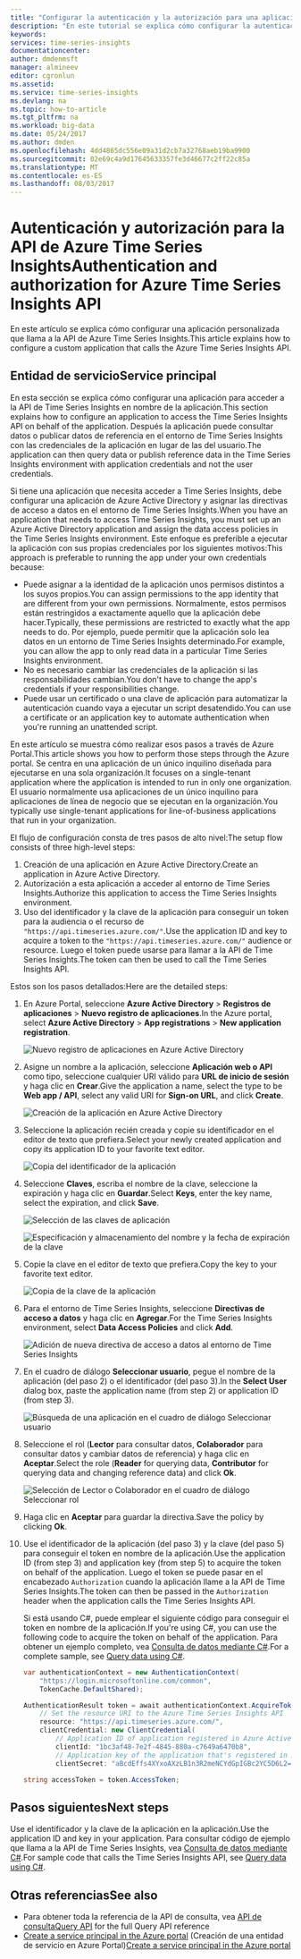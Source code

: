 ```yaml
---
title: "Configurar la autenticación y la autorización para una aplicación personalizada que llama a la API de Azure Time Series Insights | Microsoft Docs"
description: "En este tutorial se explica cómo configurar la autenticación y la autorización para una aplicación personalizada que llama a la API de Azure Time Series Insights"
keywords: 
services: time-series-insights
documentationcenter: 
author: dmdenmsft
manager: almineev
editor: cgronlun
ms.assetid: 
ms.service: time-series-insights
ms.devlang: na
ms.topic: how-to-article
ms.tgt_pltfrm: na
ms.workload: big-data
ms.date: 05/24/2017
ms.author: dmden
ms.openlocfilehash: 4dd4865dc556e09a31d2cb7a32768aeb19ba9900
ms.sourcegitcommit: 02e69c4a9d17645633357fe3d46677c2ff22c85a
ms.translationtype: MT
ms.contentlocale: es-ES
ms.lasthandoff: 08/03/2017
---
```

# <a name="authentication-and-authorization-for-azure-time-series-insights-api"></a><span data-ttu-id="40e84-103">Autenticación y autorización para la API de Azure Time Series Insights</span><span class="sxs-lookup"><span data-stu-id="40e84-103">Authentication and authorization for Azure Time Series Insights API</span></span>

<span data-ttu-id="40e84-104">En este artículo se explica cómo configurar una aplicación personalizada que llama a la API de Azure Time Series Insights.</span><span class="sxs-lookup"><span data-stu-id="40e84-104">This article explains how to configure a custom application that calls the Azure Time Series Insights API.</span></span>

## <a name="service-principal"></a><span data-ttu-id="40e84-105">Entidad de servicio</span><span class="sxs-lookup"><span data-stu-id="40e84-105">Service principal</span></span>

<span data-ttu-id="40e84-106">En esta sección se explica cómo configurar una aplicación para acceder a la API de Time Series Insights en nombre de la aplicación.</span><span class="sxs-lookup"><span data-stu-id="40e84-106">This section explains how to configure an application to access the Time Series Insights API on behalf of the application.</span></span> <span data-ttu-id="40e84-107">Después la aplicación puede consultar datos o publicar datos de referencia en el entorno de Time Series Insights con las credenciales de la aplicación en lugar de las del usuario.</span><span class="sxs-lookup"><span data-stu-id="40e84-107">The application can then query data or publish reference data in the Time Series Insights environment with application credentials and not the user credentials.</span></span>

<span data-ttu-id="40e84-108">Si tiene una aplicación que necesita acceder a Time Series Insights, debe configurar una aplicación de Azure Active Directory y asignar las directivas de acceso a datos en el entorno de Time Series Insights.</span><span class="sxs-lookup"><span data-stu-id="40e84-108">When you have an application that needs to access Time Series Insights, you must set up an Azure Active Directory application and assign the data access policies in the Time Series Insights environment.</span></span> <span data-ttu-id="40e84-109">Este enfoque es preferible a ejecutar la aplicación con sus propias credenciales por los siguientes motivos:</span><span class="sxs-lookup"><span data-stu-id="40e84-109">This approach is preferable to running the app under your own credentials because:</span></span>

* <span data-ttu-id="40e84-110">Puede asignar a la identidad de la aplicación unos permisos distintos a los suyos propios.</span><span class="sxs-lookup"><span data-stu-id="40e84-110">You can assign permissions to the app identity that are different from your own permissions.</span></span> <span data-ttu-id="40e84-111">Normalmente, estos permisos están restringidos a exactamente aquello que la aplicación debe hacer.</span><span class="sxs-lookup"><span data-stu-id="40e84-111">Typically, these permissions are restricted to exactly what the app needs to do.</span></span> <span data-ttu-id="40e84-112">Por ejemplo, puede permitir que la aplicación solo lea datos en un entorno de Time Series Insights determinado.</span><span class="sxs-lookup"><span data-stu-id="40e84-112">For example, you can allow the app to only read data in a particular Time Series Insights environment.</span></span>
* <span data-ttu-id="40e84-113">No es necesario cambiar las credenciales de la aplicación si las responsabilidades cambian.</span><span class="sxs-lookup"><span data-stu-id="40e84-113">You don't have to change the app's credentials if your responsibilities change.</span></span>
* <span data-ttu-id="40e84-114">Puede usar un certificado o una clave de aplicación para automatizar la autenticación cuando vaya a ejecutar un script desatendido.</span><span class="sxs-lookup"><span data-stu-id="40e84-114">You can use a certificate or an application key to automate authentication when you're running an unattended script.</span></span>

<span data-ttu-id="40e84-115">En este artículo se muestra cómo realizar esos pasos a través de Azure Portal.</span><span class="sxs-lookup"><span data-stu-id="40e84-115">This article shows you how to perform those steps through the Azure portal.</span></span> <span data-ttu-id="40e84-116">Se centra en una aplicación de un único inquilino diseñada para ejecutarse en una sola organización.</span><span class="sxs-lookup"><span data-stu-id="40e84-116">It focuses on a single-tenant application where the application is intended to run in only one organization.</span></span> <span data-ttu-id="40e84-117">El usuario normalmente usa aplicaciones de un único inquilino para aplicaciones de línea de negocio que se ejecutan en la organización.</span><span class="sxs-lookup"><span data-stu-id="40e84-117">You typically use single-tenant applications for line-of-business applications that run in your organization.</span></span>

<span data-ttu-id="40e84-118">El flujo de configuración consta de tres pasos de alto nivel:</span><span class="sxs-lookup"><span data-stu-id="40e84-118">The setup flow consists of three high-level steps:</span></span>

1. <span data-ttu-id="40e84-119">Creación de una aplicación en Azure Active Directory.</span><span class="sxs-lookup"><span data-stu-id="40e84-119">Create an application in Azure Active Directory.</span></span>
2. <span data-ttu-id="40e84-120">Autorización a esta aplicación a acceder al entorno de Time Series Insights.</span><span class="sxs-lookup"><span data-stu-id="40e84-120">Authorize this application to access the Time Series Insights environment.</span></span>
3. <span data-ttu-id="40e84-121">Uso del identificador y la clave de la aplicación para conseguir un token para la audiencia o el recurso de `"https://api.timeseries.azure.com/"`.</span><span class="sxs-lookup"><span data-stu-id="40e84-121">Use the application ID and key to acquire a token to the `"https://api.timeseries.azure.com/"` audience or resource.</span></span> <span data-ttu-id="40e84-122">Luego el token puede usarse para llamar a la API de Time Series Insights.</span><span class="sxs-lookup"><span data-stu-id="40e84-122">The token can then be used to call the Time Series Insights API.</span></span>

<span data-ttu-id="40e84-123">Estos son los pasos detallados:</span><span class="sxs-lookup"><span data-stu-id="40e84-123">Here are the detailed steps:</span></span>

1. <span data-ttu-id="40e84-124">En Azure Portal, seleccione **Azure Active Directory** > **Registros de aplicaciones** > **Nuevo registro de aplicaciones**.</span><span class="sxs-lookup"><span data-stu-id="40e84-124">In the Azure portal, select **Azure Active Directory** > **App registrations** > **New application registration**.</span></span>

   ![Nuevo registro de aplicaciones en Azure Active Directory](media/authentication-and-authorization/active-directory-new-application-registration.png)  

2. <span data-ttu-id="40e84-126">Asigne un nombre a la aplicación, seleccione **Aplicación web o API** como tipo, seleccione cualquier URI válido para **URL de inicio de sesión** y haga clic en **Crear**.</span><span class="sxs-lookup"><span data-stu-id="40e84-126">Give the application a name, select the type to be **Web app / API**, select any valid URI for **Sign-on URL**, and click **Create**.</span></span>

   ![Creación de la aplicación en Azure Active Directory](media/authentication-and-authorization/active-directory-create-web-api-application.png)

3. <span data-ttu-id="40e84-128">Seleccione la aplicación recién creada y copie su identificador en el editor de texto que prefiera.</span><span class="sxs-lookup"><span data-stu-id="40e84-128">Select your newly created application and copy its application ID to your favorite text editor.</span></span>

   ![Copia del identificador de la aplicación](media/authentication-and-authorization/active-directory-copy-application-id.png)

4. <span data-ttu-id="40e84-130">Seleccione **Claves**, escriba el nombre de la clave, seleccione la expiración y haga clic en **Guardar**.</span><span class="sxs-lookup"><span data-stu-id="40e84-130">Select **Keys**, enter the key name, select the expiration, and click **Save**.</span></span>

   ![Selección de las claves de aplicación](media/authentication-and-authorization/active-directory-application-keys.png)

   ![Especificación y almacenamiento del nombre y la fecha de expiración de la clave](media/authentication-and-authorization/active-directory-application-keys-save.png)

5. <span data-ttu-id="40e84-133">Copie la clave en el editor de texto que prefiera.</span><span class="sxs-lookup"><span data-stu-id="40e84-133">Copy the key to your favorite text editor.</span></span>

   ![Copia de la clave de la aplicación](media/authentication-and-authorization/active-directory-copy-application-key.png)

6. <span data-ttu-id="40e84-135">Para el entorno de Time Series Insights, seleccione **Directivas de acceso a datos** y haga clic en **Agregar**.</span><span class="sxs-lookup"><span data-stu-id="40e84-135">For the Time Series Insights environment, select **Data Access Policies** and click **Add**.</span></span>

   ![Adición de nueva directiva de acceso a datos al entorno de Time Series Insights](media/authentication-and-authorization/time-series-insights-data-access-policies-add.png)

7. <span data-ttu-id="40e84-137">En el cuadro de diálogo **Seleccionar usuario**, pegue el nombre de la aplicación (del paso 2) o el identificador (del paso 3).</span><span class="sxs-lookup"><span data-stu-id="40e84-137">In the **Select User** dialog box, paste the application name (from step 2) or application ID (from step 3).</span></span>

   ![Búsqueda de una aplicación en el cuadro de diálogo Seleccionar usuario](media/authentication-and-authorization/time-series-insights-data-access-policies-select-user.png)

8. <span data-ttu-id="40e84-139">Seleccione el rol (**Lector** para consultar datos, **Colaborador** para consultar datos y cambiar datos de referencia) y haga clic en **Aceptar**.</span><span class="sxs-lookup"><span data-stu-id="40e84-139">Select the role (**Reader** for querying data, **Contributor** for querying data and changing reference data) and click **Ok**.</span></span>

   ![Selección de Lector o Colaborador en el cuadro de diálogo Seleccionar rol](media/authentication-and-authorization/time-series-insights-data-access-policies-select-role.png)

9. <span data-ttu-id="40e84-141">Haga clic en **Aceptar** para guardar la directiva.</span><span class="sxs-lookup"><span data-stu-id="40e84-141">Save the policy by clicking **Ok**.</span></span>

10. <span data-ttu-id="40e84-142">Use el identificador de la aplicación (del paso 3) y la clave (del paso 5) para conseguir el token en nombre de la aplicación.</span><span class="sxs-lookup"><span data-stu-id="40e84-142">Use the application ID (from step 3) and application key (from step 5) to acquire the token on behalf of the application.</span></span> <span data-ttu-id="40e84-143">Luego el token se puede pasar en el encabezado `Authorization` cuando la aplicación llame a la API de Time Series Insights.</span><span class="sxs-lookup"><span data-stu-id="40e84-143">The token can then be passed in the `Authorization` header when the application calls the Time Series Insights API.</span></span>

    <span data-ttu-id="40e84-144">Si está usando C#, puede emplear el siguiente código para conseguir el token en nombre de la aplicación.</span><span class="sxs-lookup"><span data-stu-id="40e84-144">If you're using C#, you can use the following code to acquire the token on behalf of the application.</span></span> <span data-ttu-id="40e84-145">Para obtener un ejemplo completo, vea [Consulta de datos mediante C#](time-series-insights-query-data-csharp.md).</span><span class="sxs-lookup"><span data-stu-id="40e84-145">For a complete sample, see [Query data using C#](time-series-insights-query-data-csharp.md).</span></span>

    ```csharp
    var authenticationContext = new AuthenticationContext(
        "https://login.microsoftonline.com/common",
        TokenCache.DefaultShared);

    AuthenticationResult token = await authenticationContext.AcquireTokenAsync(
        // Set the resource URI to the Azure Time Series Insights API
        resource: "https://api.timeseries.azure.com/", 
        clientCredential: new ClientCredential(
            // Application ID of application registered in Azure Active Directory
            clientId: "1bc3af48-7e2f-4845-880a-c7649a6470b8", 
            // Application key of the application that's registered in Azure Active Directory
            clientSecret: "aBcdEffs4XYxoAXzLB1n3R2meNCYdGpIGBc2YC5D6L2="));

    string accessToken = token.AccessToken;
    ```

## <a name="next-steps"></a><span data-ttu-id="40e84-146">Pasos siguientes</span><span class="sxs-lookup"><span data-stu-id="40e84-146">Next steps</span></span>

<span data-ttu-id="40e84-147">Use el identificador y la clave de la aplicación en la aplicación.</span><span class="sxs-lookup"><span data-stu-id="40e84-147">Use the application ID and key in your application.</span></span> <span data-ttu-id="40e84-148">Para consultar código de ejemplo que llama a la API de Time Series Insights, vea [Consulta de datos mediante C#](time-series-insights-query-data-csharp.md).</span><span class="sxs-lookup"><span data-stu-id="40e84-148">For sample code that calls the Time Series Insights API, see [Query data using C#](time-series-insights-query-data-csharp.md).</span></span>

## <a name="see-also"></a><span data-ttu-id="40e84-149">Otras referencias</span><span class="sxs-lookup"><span data-stu-id="40e84-149">See also</span></span>

* <span data-ttu-id="40e84-150">Para obtener toda la referencia de la API de consulta, vea [API de consulta](/rest/api/time-series-insights/time-series-insights-reference-queryapi)</span><span class="sxs-lookup"><span data-stu-id="40e84-150">[Query API](/rest/api/time-series-insights/time-series-insights-reference-queryapi) for the full Query API reference</span></span>
* <span data-ttu-id="40e84-151">[Create a service principal in the Azure portal](../azure-resource-manager/resource-group-create-service-principal-portal.md) (Creación de una entidad de servicio en Azure Portal)</span><span class="sxs-lookup"><span data-stu-id="40e84-151">[Create a service principal in the Azure portal](../azure-resource-manager/resource-group-create-service-principal-portal.md)</span></span>
